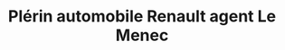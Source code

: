 ---
title: "Plérin automobile Renault agent Le Menec"
url: /plerin/plerin-automobile-renault-agent-le-menec/
shop: réparation de voitures
---